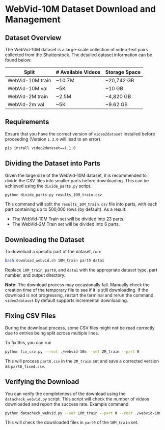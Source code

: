 
# WebVid-10M Dataset Download and Management

## Dataset Overview

The WebVid-10M dataset is a large-scale collection of
video-text pairs collected from the Shutterstock.
The detailed dataset information can be found below:

  | Split            | # Available Videos | Storage Space |
  |------------------|--------------------|---------------|
  | WebVid-10M train | ~10.7M                  | ~20,742 GB          |
  | WebVid-10M val   | ~5K              | ~10 GB      |
  | WebVid-2M train  | ~2.5M                  | ~4,820 GB          |
  | WebVid-2m val    | ~5K              | ~9.62 GB      |


## Requirements

Ensure that you have the correct version of `video2dataset` installed before proceeding
(Version `1.3.0` will lead to an error).
```bash
pip install video2dataset==1.1.0
```

## Dividing the Dataset into Parts

Given the large size of the WebVid-10M dataset,
it is recommended to divide the CSV files into smaller parts before downloading. This can be achieved using the `divide_parts.py` script.

```bash
python divide_parts.py results_10M_train.csv
```

This command will split the `results_10M_train.csv` file into parts,
with each part containing up to 500,000 rows (by default). As a result:

- The WebVid-10M Train set will be divided into 23 parts.
- The WebVid-2M Train set will be divided into 6 parts.

## Downloading the Dataset

To download a specific part of the dataset, run:

```bash
bash download_webvid.sh 10M_train part0 data1
```

Replace `10M_train`, `part0`, and `data1` with the appropriate dataset type, part number, and output directory.

**Note:** The download process may occasionally fail.
Manually check the creation time of the temporary file to see if it is still downloading.
If the download is not progressing, restart the terminal and rerun the command.
`video2dataset` by default supports incremental downloading.

## Fixing CSV Files

During the download process, some CSV files might not be
read correctly due to entries being split across multiple
lines.

To fix this, you can run

```bash
python fix_csv.py --root ./webvid-10m --set 2M_train --part 0
```

This will process `part0.csv` in the `2M_train` set and
save a corrected version as `part0_fixed.csv`.

## Verifying the Download

You can verify the completeness of the download
using the `datacheck_webvid.py` script.
This script will check the number of videos downloaded
and report the success rate. Example command:

```bash
python datacheck_webvid.py --set 10M_train --part 0 --root ./webvid-10m
```

This will check the downloaded files in `part0` of
the `10M_train` set.
